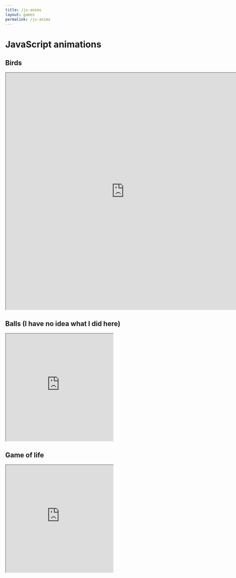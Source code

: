 ```yaml
---
title: /js-anims
layout: games
permalink: /js-anims
---
```


# JavaScript animations

## Birds

<iframe src="https://editor.p5js.org/Plotkine/present/NYcHr4h5V" width="750px" height="750px" frameBorder="1" title="birds"></iframe>

## Balls (I have no idea what I did here)

<iframe src="https://editor.p5js.org/Plotkine/present/I-eeyxqFo" width="340px" height="340px" frameBorder="1" title="birds"></iframe>

## Game of life

<iframe src="https://editor.p5js.org/Plotkine/present/kmFef9ExW" width="340px" height="340px" frameBorder="1" title="birds"></iframe>

